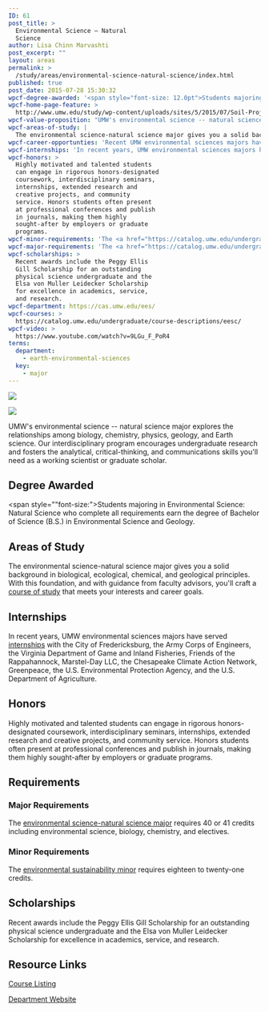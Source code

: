 ```yaml
---
ID: 61
post_title: >
  Environmental Science – Natural
  Science
author: Lisa Chinn Marvashti
post_excerpt: ""
layout: areas
permalink: >
  /study/areas/environmental-science-natural-science/index.html
published: true
post_date: 2015-07-28 15:30:32
wpcf-degree-awarded: '<span style="font-size: 12.0pt">Students majoring in Environmental Science: Natural Science who complete all requirements earn the degree of Bachelor of Science (B.S.) in Environmental Science and Geology.</span>'
wpcf-home-page-feature: >
  http://www.umw.edu/study/wp-content/uploads/sites/5/2015/07/Soil-Project-07e.jpg
wpcf-value-proposition: "UMW's environmental science -- natural science major explores the relationships among biology, chemistry, physics, geology, and Earth science. Our interdisciplinary program encourages undergraduate research and fosters the analytical, critical-thinking, and communications skills you'll need as a working scientist or graduate scholar."
wpcf-areas-of-study: |
  The environmental science-natural science major gives you a solid background in biological, ecological, chemical, and geological principles. With this foundation, and with guidance from faculty advisors, you'll craft a <a href="http://publications.umw.edu/undergraduatecatalog/courses-of-study/course-descriptions/eesc-2/">course of study</a> that meets your interests and career goals.
wpcf-career-opportunties: 'Recent UMW environmental sciences majors have <a href="http://cas.umw.edu/ees/our-graduates/">gone to work </a>for the U.S. Geological Survey, the Peace Corps, the Department of State, state and local governments, and nongovernmental organizations. Many pursue advanced degrees.'
wpcf-internships: 'In recent years, UMW environmental sciences majors have served <a href="http://cas.umw.edu/ees/internships/">internships</a> with the City of Fredericksburg, the Army Corps of Engineers, the Virginia Department of Game and Inland Fisheries, Friends of the Rappahannock, Marstel-Day LLC, the Chesapeake Climate Action Network, Greenpeace, the U.S. Environmental Protection Agency, and the U.S. Department of Agriculture.'
wpcf-honors: >
  Highly motivated and talented students
  can engage in rigorous honors-designated
  coursework, interdisciplinary seminars,
  internships, extended research and
  creative projects, and community
  service. Honors students often present
  at professional conferences and publish
  in journals, making them highly
  sought-after by employers or graduate
  programs.
wpcf-minor-requirements: 'The <a href="https://catalog.umw.edu/undergraduate/minors/environmental-sustainability/#requirementstext">environmental sustainability minor</a> requires eighteen to twenty-one credits.'
wpcf-major-requirements: 'The <a href="https://catalog.umw.edu/undergraduate/majors/environmental-science-major-natural-science-concentration/#requirementstext">environmental science-natural science major</a> requires 40 or 41 credits including environmental science, biology, chemistry, and electives.'
wpcf-scholarships: >
  Recent awards include the Peggy Ellis
  Gill Scholarship for an outstanding
  physical science undergraduate and the
  Elsa von Muller Leidecker Scholarship
  for excellence in academics, service,
  and research.
wpcf-department: https://cas.umw.edu/ees/
wpcf-courses: >
  https://catalog.umw.edu/undergraduate/course-descriptions/eesc/
wpcf-video: >
  https://www.youtube.com/watch?v=9LGu_F_PoR4
terms:
  department:
    - earth-environmental-sciences
  key:
    - major
---
```


<!-- Types Custom Fields: -->
[![](http://www.umw.edu/study/wp-content/uploads/sites/5/2015/07/Soil-Project-07e.jpg)](http://www.umw.edu/study/wp-content/uploads/sites/5/2015/07/Soil-Project-07e.jpg)
<!-- End home-page-feature -->

<!-- video -->
[![](https://i.ytimg.com/vi/9LGu_F_PoR4/hqdefault.jpg)](https://www.youtube.com/watch?v=9LGu_F_PoR4)
<!-- End video -->

<!-- value-proposition -->
UMW\'s environmental science -- natural science major explores the relationships among biology, chemistry, physics, geology, and Earth science. Our interdisciplinary program encourages undergraduate research and fosters the analytical, critical-thinking, and communications skills you\'ll need as a working scientist or graduate scholar.
<!-- End value-proposition -->

<!-- degree-awarded -->
## Degree Awarded
<span style=""font-size:">Students majoring in Environmental Science: Natural Science who complete all requirements earn the degree of Bachelor of Science (B.S.) in Environmental Science and Geology.</span>
<!-- End degree-awarded -->
<!-- areas-of-study -->
## Areas of Study
The environmental science-natural science major gives you a solid background in biological, ecological, chemical, and geological principles. With this foundation, and with guidance from faculty advisors, you\'ll craft a [course of study]("http://publications.umw.edu/undergraduatecatalog/courses-of-study/course-descriptions/eesc-2/") that meets your interests and career goals.
<!-- End areas-of-study -->

<!-- internships -->
## Internships
In recent years, UMW environmental sciences majors have served [internships]("http://cas.umw.edu/ees/internships/") with the City of Fredericksburg, the Army Corps of Engineers, the Virginia Department of Game and Inland Fisheries, Friends of the Rappahannock, Marstel-Day LLC, the Chesapeake Climate Action Network, Greenpeace, the U.S. Environmental Protection Agency, and the U.S. Department of Agriculture.
<!-- End internships -->

<!-- honors -->
## Honors
Highly motivated and talented students can engage in rigorous honors-designated coursework, interdisciplinary seminars, internships, extended research and creative projects, and community service. Honors students often present at professional conferences and publish in journals, making them highly sought-after by employers or graduate programs.
<!-- End honors -->

<!-- requirements -->
## Requirements

<!-- major-requirements -->
### Major Requirements
The [environmental science-natural science major]("https://catalog.umw.edu/undergraduate/majors/environmental-science-major-natural-science-concentration/#requirementstext") requires 40 or 41 credits including environmental science, biology, chemistry, and electives.
<!-- End major-requirements -->

<!-- minor-requirements -->
### Minor Requirements
The [environmental sustainability minor]("https://catalog.umw.edu/undergraduate/minors/environmental-sustainability/#requirementstext") requires eighteen to twenty-one credits.
<!-- End minor-requirements -->

<!-- End requirements -->

<!-- scholarships -->
## Scholarships
Recent awards include the Peggy Ellis Gill Scholarship for an outstanding physical science undergraduate and the Elsa von Muller Leidecker Scholarship for excellence in academics, service, and research.
<!-- End scholarships -->

<!-- resource-links -->
## Resource Links

<!-- courses -->
[Course Listing](https://catalog.umw.edu/undergraduate/course-descriptions/eesc/)

<!-- End courses -->


<!-- department -->
[Department Website](https://cas.umw.edu/ees/)

<!-- End department -->

<!-- End resource-links -->

<!-- End Types Custom Fields -->